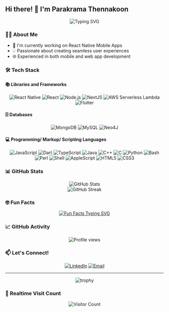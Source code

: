 ## Hi there! 👋 I'm Parakrama Thennakoon

<div align="center">
  <img src="https://readme-typing-svg.herokuapp.com?font=Fira+Code&pause=1000&color=2E9DFF&center=true&vCenter=true&width=435&lines=Mobile+App+Developer;Web+App+Developer;React+Native+Enthusiast" alt="Typing SVG" />
</div>

### 👨‍💻 About Me

- 🚀 I'm currently working on React Native Mobile Apps
- 💡 Passionate about creating seamless user experiences
- 🌐 Experienced in both mobile and web app development

### 🛠️ Tech Stack

#### 📚 Libraries and Frameworks
<p align="center">
  <img src="https://img.shields.io/badge/React_Native-20232A?style=for-the-badge&logo=react&logoColor=61DAFB" alt="React Native" />
  <img src="https://img.shields.io/badge/React-20232A?style=for-the-badge&logo=react&logoColor=61DAFB" alt="React" />
  <img src="https://img.shields.io/badge/Node.js-43853D?style=for-the-badge&logo=node.js&logoColor=white" alt="Node.js" />
  <img src="https://img.shields.io/badge/Next.js-000000?style=for-the-badge&logo=next.js&logoColor=white" alt="NextJS" />
  <img src="https://img.shields.io/badge/AWS_Lambda-FF9900?style=for-the-badge&logo=amazonaws&logoColor=white" alt="AWS Serverless Lambda" />
  <img src="https://img.shields.io/badge/Flutter-02569B?style=for-the-badge&logo=flutter&logoColor=white" alt="Flutter" />
</p>

#### 🗄️ Databases
<p align="center">
  <img src="https://img.shields.io/badge/MongoDB-4EA94B?style=for-the-badge&logo=mongodb&logoColor=white" alt="MongoDB" />
  <img src="https://img.shields.io/badge/MySQL-4479A1?style=for-the-badge&logo=mysql&logoColor=white" alt="MySQL" />
  <img src="https://img.shields.io/badge/Neo4j-008CC1?style=for-the-badge&logo=neo4j&logoColor=white" alt="Neo4J" />
</p>

#### 💻 Programming/ Markup/ Scripting Languages
<p align="center">
  <img src="https://img.shields.io/badge/JavaScript-F7DF1E?style=for-the-badge&logo=javascript&logoColor=black" alt="JavaScript" />
  <img src="https://img.shields.io/badge/Dart-0175C2?style=for-the-badge&logo=dart&logoColor=white" alt="Dart" />
  <img src="https://img.shields.io/badge/TypeScript-007ACC?style=for-the-badge&logo=typescript&logoColor=white" alt="TypeScript" />
  <img src="https://img.shields.io/badge/Java-ED8B00?style=for-the-badge&logo=java&logoColor=white" alt="Java" />
  <img src="https://img.shields.io/badge/C++-00599C?style=for-the-badge&logo=c%2B%2B&logoColor=white" alt="C++" />
  <img src="https://img.shields.io/badge/C-00599C?style=for-the-badge&logo=c&logoColor=white" alt="C" />
  <img src="https://img.shields.io/badge/Python-3776AB?style=for-the-badge&logo=python&logoColor=white" alt="Python" />
  <img src="https://img.shields.io/badge/Bash-4EAA25?style=for-the-badge&logo=gnu-bash&logoColor=white" alt="Bash" />
  <img src="https://img.shields.io/badge/Perl-39457E?style=for-the-badge&logo=perl&logoColor=white" alt="Perl" />
  <img src="https://img.shields.io/badge/Shell-121011?style=for-the-badge&logo=gnu-bash&logoColor=white" alt="Shell" />
  <img src="https://img.shields.io/badge/AppleScript-000000?style=for-the-badge&logo=apple&logoColor=white" alt="AppleScript" />
  <img src="https://img.shields.io/badge/HTML5-E34F26?style=for-the-badge&logo=html5&logoColor=white" alt="HTML5" />
  <img src="https://img.shields.io/badge/CSS3-1572B6?style=for-the-badge&logo=css3&logoColor=white" alt="CSS3" />
</p>

### 📊 GitHub Stats

<div align="center">
  <img src="https://github-readme-stats.vercel.app/api?username=TMParakrama&show_icons=true&theme=radical" alt="GitHub Stats" />
</div>

<div align="center">
  <img src="https://github-readme-streak-stats.herokuapp.com/?user=TMParakrama&theme=radical" alt="GitHub Streak" />
</div>

<!--
### 🎨 Projects

[![Readme Card](https://github-readme-stats.vercel.app/api/pin/?username=TMParakrama&repo=your-best-repo&theme=radical)](https://github.com/TMParakrama/your-best-repo)
-->

### 🤓 Fun Facts

<div align="center">
  <a href="https://readme-typing-svg.herokuapp.com?font=Fira+Code&pause=1000&color=2E9DFF&center=true&vCenter=true&width=600&lines=First+mobile+app+was+Tetris+in+1994;'Bug'+in+CS+from+a+moth+in+Harvard+Mark+II;Average+person+spends+3h+15m+on+phone+daily;Node.js+can+handle+1M+concurrent+connections;MongoDB+can+handle+100%2B+TB+of+data" target="_blank">
  <img src="https://readme-typing-svg.herokuapp.com?font=Fira+Code&pause=1000&color=2E9DFF&center=true&vCenter=true&width=600&lines=First+mobile+app+was+Tetris+in+1994;'Bug'+in+CS+from+a+moth+in+Harvard+Mark+II;Average+person+spends+3h+15m+on+phone+daily;Node.js+can+handle+1M+concurrent+connections;MongoDB+can+handle+100%2B+TB+of+data" alt="Fun Facts Typing SVG" />
  </a>
</div>

### 📈 GitHub Activity

<div align="center">
  <img src="https://komarev.com/ghpvc/?username=TMParakrama&color=blueviolet" alt="Profile views" />
</div>

### 📫 Let's Connect!

<p align="center">
  <a href="http://www.linkedin.com/in/parakrama-thennakoon-msbwtm"><img src="https://img.shields.io/badge/LinkedIn-0077B5?style=for-the-badge&logo=linkedin&logoColor=white" alt="LinkedIn" /></a>
  <a href="mailto:t.m.parakrama@gmail.com"><img src="https://img.shields.io/badge/Email-D14836?style=for-the-badge&logo=gmail&logoColor=white" alt="Email" /></a>
</p>

---

<div align="center">
  <img src="https://github-profile-trophy.vercel.app/?username=TMParakrama&theme=darkhub&no-frame=true&row=1&column=7" alt="trophy" />
</div>

### 👀 Realtime Visit Count

<div align="center">
  <img src="https://profile-counter.glitch.me/TMParakrama/count.svg" alt="Visitor Count" />
</div>
